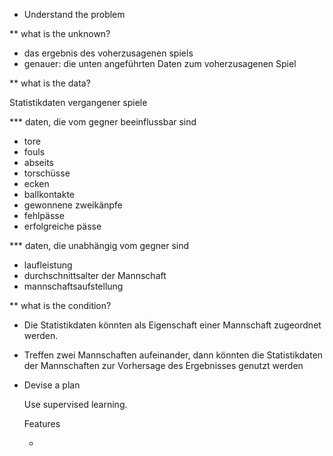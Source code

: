 
* Understand the problem
  
** what is the unknown?

 * das ergebnis des voherzusagenen spiels
 * genauer: die unten angeführten Daten zum voherzusagenen Spiel

   
** what is the data?

Statistikdaten vergangener spiele

*** daten, die vom gegner beeinflussbar sind

 * tore 
 * fouls 
 * abseits
 * torschüsse
 * ecken
 * ballkontakte
 * gewonnene zweikänpfe
 * fehlpässe
 * erfolgreiche pässe

*** daten, die unabhängig vom gegner sind

 * laufleistung
 * durchschnittsalter der Mannschaft
 * mannschaftsaufstellung


** what is the condition?

 * Die Statistikdaten könnten als Eigenschaft einer Mannschaft
   zugeordnet werden. 

 * Treffen zwei Mannschaften aufeinander, dann
   könnten die Statistikdaten der Mannschaften zur Vorhersage 
   des Ergebnisses genutzt werden
 



* Devise a plan

  Use supervised learning.
  
  Features
  
  *  
  